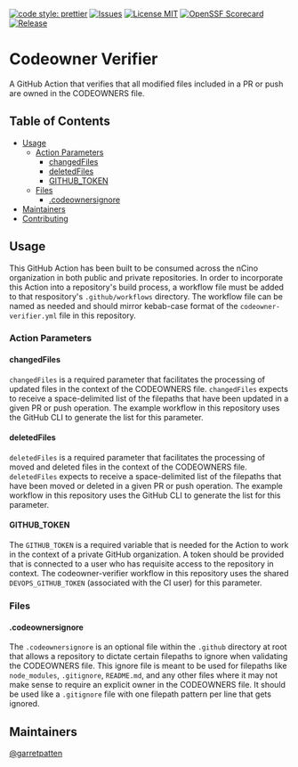 [![code style: prettier](https://img.shields.io/badge/code_style-prettier-ff69b4.svg?style=flat-square)](https://github.com/prettier/prettier)
[![Issues](https://img.shields.io/github/issues/garretpatten/codeowner-verifier)](https://github.com/garretpatten/codeowner-verifier/issues)
[![License MIT](https://img.shields.io/github/license/garretpatten/codeowner-verifier)](https://github.com/garretpatten/codeowner-verifier/blob/master/LICENSE)
[![OpenSSF Scorecard](https://api.securityscorecards.dev/projects/github.com/garretpatten/codeowner-verifier/badge)](https://securityscorecards.dev/viewer/?uri=github.com/garretpatten/codeowner-verifier)
[![Release](https://img.shields.io/github/v/release/garretpatten/codeowner-verifier)](https://github.com/garretpatten/codeowner-verifier/releases)

# Codeowner Verifier

A GitHub Action that verifies that all modified files included in a PR or push are owned in the CODEOWNERS file.

## Table of Contents

- [Usage](#usage)
    - [Action Parameters](#action-parameters)
        - [changedFiles](#changedFiles)
        - [deletedFiles](#deletedFiles)
        - [GITHUB_TOKEN](#GITHUB_TOKEN)
    - [Files](#files)
        - [.codeownersignore](#codeownersignore)
- [Maintainers](#maintainers)
- [Contributing](#contributing)

## Usage

This GitHub Action has been built to be consumed across the nCino organization in both public and private repositories. In order to incorporate this Action into a repository's build process, a workflow file must be added to that respository's `.github/workflows` directory. The workflow file can be named as needed and should mirror kebab-case format of the `codeowner-verifier.yml` file in this repository.

### Action Parameters

#### changedFiles

`changedFiles` is a required parameter that facilitates the processing of updated files in the context of the CODEOWNERS file. `changedFiles` expects to receive a space-delimited list of the filepaths that have been updated in a given PR or push operation. The example workflow in this repository uses the GitHub CLI to generate the list for this parameter.

#### deletedFiles

`deletedFiles` is a required parameter that facilitates the processing of moved and deleted files in the context of the CODEOWNERS file. `deletedFiles` expects to receive a space-delimited list of the filepaths that have been moved or deleted in a given PR or push operation. The example workflow in this repository uses the GitHub CLI to generate the list for this parameter.

#### GITHUB_TOKEN

The `GITHUB_TOKEN` is a required variable that is needed for the Action to work in the context of a private GitHub organization. A token should be provided that is connected to a user who has requisite access to the repository in context. The codeowner-verifier workflow in this repository uses the shared `DEVOPS_GITHUB_TOKEN` (associated with the CI user) for this parameter.

### Files

#### .codeownersignore

The `.codeownersignore` is an optional file within the `.github` directory at root that allows a repository to dictate certain filepaths to ignore when validating the CODEOWNERS file. This ignore file is meant to be used for filepaths like `node_modules`, `.gitignore`, `README.md`, and any other files where it may not make sense to require an explicit owner in the CODEOWNERS file. It should be used like a `.gitignore` file with one filepath pattern per line that gets ignored.

## Maintainers

[@garretpatten](https://www.github.com/garretpatten)
